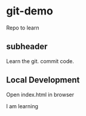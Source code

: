 # git-demo
Repo to learn 

## subheader

Learn the git. commit code.

## Local Development

Open index.html in browser

I am learning 


